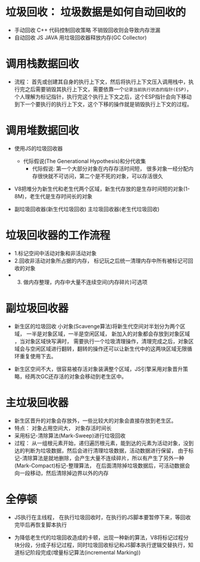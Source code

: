 # 垃圾回收： 垃圾数据是如何自动回收的

- 手动回收 C++ 代码控制回收策略 不销毁回收则会导致内存泄漏
- 自动回收 JS JAVA 用垃圾回收器释放内存(GC Collector)

# 调用栈数据回收

- 流程： 首先或创建其自身的执行上下文，然后将执行上下文压入调用栈中，执行完之后需要销毁其执行上下文，需要依靠一个`记录当前执行状态的指针(ESP)`，个人理解为标记指针，执行完这个执行上下文之后，这个ESP指针会向下移动到下一个要执行的执行上下文，这个下移的操作就是销毁执行上下文的过程。

# 调用堆数据回收

- 使用JS的垃圾回收器
	- 代际假说(The Generational Hypothesis)和分代收集
		- 代际假说: 第一个大部分对象在内存存活时间短， 很多对象一经分配内存很快就不可访问，第二个是不死的对象，可以存活很久

- V8把堆分为新生代和老生代两个区域，新生代存放的是生存时间短的对象(1-8M)，老生代是生存时间长的对象

- 副垃圾回收器(新生代垃圾回收) 主垃圾回收器(老生代垃圾回收)

# 垃圾回收器的工作流程

- 	1.标记空间中活动对象和非活动对象 
-	2.回收非活动对象所占据的内存， 标记玩之后统一清理内存中所有被标记可回收的对象 
-	3. 做内存整理，内存中大量不连续空间(内存碎片)可选项

# 副垃圾回收器

- 新生区的垃圾回收 小对象(Scavenge算法)将新生代空间对半划分为两个区域， 一半是对象区域，一半是空闲区域，
新加入的对象都会存放到对象区域 ，当对象区域快写满时， 需要执行一个垃圾清理操作，清理完成之后，对象区域会与空闲区域进行翻转，翻转的操作还可以让新生代中的这两块区域无限循环重复使用下去。

- 新生区空间不大，很容易被存活对象装满整个区域，JS引擎采用对象晋升策略，经两次GC还存活的对象会移动到老生区中。

# 主垃圾回收器

- 新生区晋升的对象会存放外，一些比较大的对象会直接存放到老生区。
- 特点： 对象占用空间大， 对象存活时间长
- 采用标记-清除算法(Mark-Sweep)进行垃圾回收 
- 过程： 从一组根元素开始，递归遍历根元素，能到达的元素为活动对象，没到达的判断为垃圾数据，然后会进行清理垃圾数据，活动数据进行保留， 由于标记-清除算法是就地删除，会产生大量不连续碎片，所以有产生了另外一种(Mark-Compact)标记-整理算法， 在后面清除掉垃圾数据后，可活动数据会向一段移动，然后清除掉边界以外的内存

# 全停顿

- JS执行在主线程， 在执行垃圾回收时，在执行的JS脚本要暂停下来，等回收完毕后再恢复脚本执行

- 为降低老生代的垃圾回收造成的卡顿，出现一种新的算法，V8将标记过程分块分段，分成子标记过程，同时垃圾回收标记和JS脚本执行逻辑交替执行，知道标记阶段完成(增量标记算法(incremental Marking))